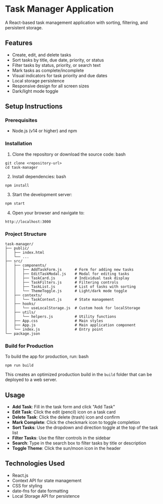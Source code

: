 # Task Manager Application

A React-based task management application with sorting, filtering, and persistent storage.

## Features

- Create, edit, and delete tasks
- Sort tasks by title, due date, priority, or status
- Filter tasks by status, priority, or search text
- Mark tasks as complete/incomplete
- Visual indicators for task priority and due dates
- Local storage persistence
- Responsive design for all screen sizes
- Dark/light mode toggle

## Setup Instructions

### Prerequisites

- Node.js (v14 or higher) and npm

### Installation

1. Clone the repository or download the source code:
bash
```
git clone <repository-url>
cd task-manager
```

2. Install dependencies:
bash
```
npm install
```

3. Start the development server:
```bash
npm start
```

4. Open your browser and navigate to:
```
http://localhost:3000
```

### Project Structure

```
task-manager/
├── public/
│   ├── index.html
│   └── ...
├── src/
│   ├── components/
│   │   ├── AddTaskForm.js      # Form for adding new tasks
│   │   ├── EditTaskModal.js    # Modal for editing tasks
│   │   ├── TaskCard.js         # Individual task display
│   │   ├── TaskFilters.js      # Filtering controls
│   │   ├── TaskList.js         # List of tasks with sorting
│   │   └── ThemeToggle.js      # Light/dark mode toggle
│   ├── contexts/
│   │   └── TaskContext.js      # State management
│   ├── hooks/
│   │   └── useLocalStorage.js  # Custom hook for localStorage
│   ├── utils/
│   │   └── helpers.js          # Utility functions
│   ├── App.css                 # Main styles
│   ├── App.js                  # Main application component
│   └── index.js                # Entry point
└── package.json
```

### Build for Production

To build the app for production, run:
bash
```
npm run build
```

This creates an optimized production build in the `build` folder that can be deployed to a web server.

## Usage

- **Add Task**: Fill in the task form and click "Add Task"
- **Edit Task**: Click the edit (pencil) icon on a task card
- **Delete Task**: Click the delete (trash) icon and confirm
- **Mark Complete**: Click the checkmark icon to toggle completion
- **Sort Tasks**: Use the dropdown and direction toggle at the top of the task list
- **Filter Tasks**: Use the filter controls in the sidebar
- **Search**: Type in the search box to filter tasks by title or description
- **Toggle Theme**: Click the sun/moon icon in the header

## Technologies Used

- React.js
- Context API for state management
- CSS for styling
- date-fns for date formatting
- Local Storage API for persistence
